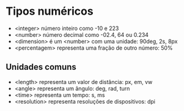 # Tipos numéricos

* &lt;integer&gt;     número inteiro como -10 e 223
* &lt;number&gt;      número decimal como -02.4, 64 ou  0.234
* &lt;dimension&gt;   é um &lt;number> com uma unidade: 90deg, 2s, 8px 
* &lt;percentagem>    representa uma fração de outro número: 50%

## Unidades comuns

* &lt;length>      representa um valor de distância: px, em, vw
* &lt;angle>       representa um ângulo: deg, rad, turn
* &lt;time>        representa um tempo: s, ms
* &lt;resolution>  representa resoluções de dispositivos: dpi